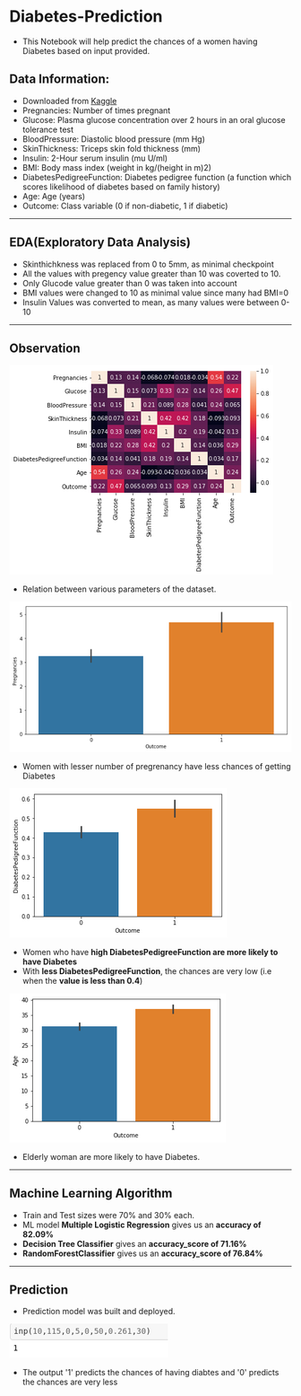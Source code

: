 # Diabetes-Prediction
- This Notebook will help predict the chances of a women having Diabetes based on input provided. 

## Data Information:
- Downloaded from [Kaggle](https://www.kaggle.com/uciml/pima-indians-diabetes-database)
- Pregnancies: Number of times pregnant
- Glucose: Plasma glucose concentration over 2 hours in an oral glucose tolerance test
- BloodPressure: Diastolic blood pressure (mm Hg)
- SkinThickness: Triceps skin fold thickness (mm)
- Insulin: 2-Hour serum insulin (mu U/ml)
- BMI: Body mass index (weight in kg/(height in m)2)
- DiabetesPedigreeFunction: Diabetes pedigree function (a function which scores likelihood of diabetes based on family history)
- Age: Age (years)
- Outcome: Class variable (0 if non-diabetic, 1 if diabetic)
---
## EDA(Exploratory Data Analysis)
- Skinthichkness was replaced from 0 to 5mm, as minimal checkpoint
- All the values with pregency value greater than 10 was coverted to 10.
- Only Glucode value greater than 0 was taken into account
- BMI values were changed to 10 as minimal value since many had BMI=0
- Insulin Values was converted to mean, as many values were between 0-10
---
## Observation
![](Images/rel.png)

- Relation between various parameters of the dataset.

![](https://github.com/Lokeshrathi/Diabetes-Prediction/blob/master/Images/preg.png)

- Women with lesser number of pregrenancy have less chances of getting Diabetes

![](https://github.com/Lokeshrathi/Diabetes-Prediction/blob/master/Images/download%20(1).png)

- Women who have **high DiabetesPedigreeFunction are more likely to have Diabetes**
- With **less DiabetesPedigreeFunction**, the chances are very low (i.e when the **value is less than 0.4**)

![](https://github.com/Lokeshrathi/Diabetes-Prediction/blob/master/Images/download.png)

- Elderly woman are more likely to have Diabetes.
---
## Machine Learning Algorithm
- Train and Test sizes were 70% and 30% each.
- ML model **Multiple Logistic Regression** gives us an **accuracy of 82.09%**
- **Decision Tree Classifier** gives an **accuracy_score of 71.16%**
- **RandomForestClassifier** gives us an **accuracy_score of 76.84%**
---
## Prediction 
- Prediction model was built and deployed. 

![](/Images/pre.png)

- The output '1' predicts the chances of having diabtes and '0' predicts the chances are very less

